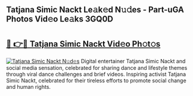 ## Tatjana Simic Nackt Le𝚊k𝚎d N𝚞𝚍es - Part-uGA Photos Vid𝚎o Le𝚊ks 3GQ0D

# <h2><a href="http://fb4ca15.evod.top/?m=Tatjana+Simic+Nackt">🔗 👉🔴 Tatjana Simic Nackt Vid𝚎o Ph𝚘t𝚘s</a></h2>

[![Tatjana Simic Nackt N𝚞d𝚎s](https://i.imgur.com/8V9OHl7.gif)](http://fb4ca15.evod.top/?m=Tatjana+Simic+Nackt)
Digital entertainer Tatjana Simic Nackt and social media sensation, celebrated for sharing dance and lifestyle themes through viral dance challenges and brief videos. Inspiring activist Tatjana Simic Nackt, celebrated for their tireless efforts to promote social change and human rights. 
